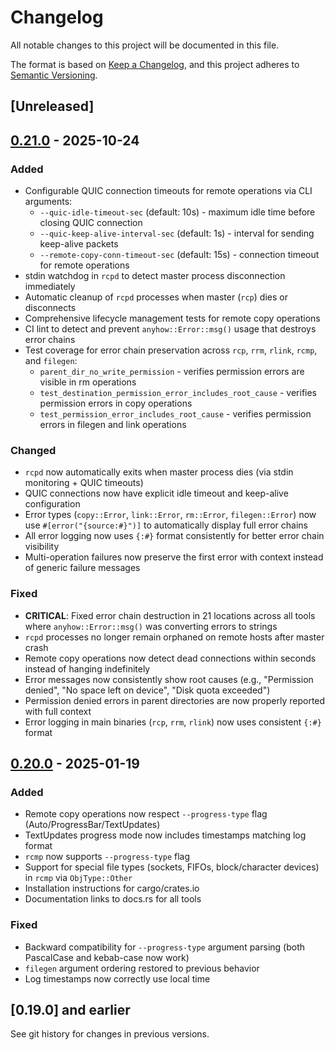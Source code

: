 # Changelog

All notable changes to this project will be documented in this file.

The format is based on [Keep a Changelog](https://keepachangelog.com/en/1.1.0/),
and this project adheres to [Semantic Versioning](https://semver.org/spec/v2.0.0.html).

## [Unreleased]

## [0.21.0] - 2025-10-24

### Added
- Configurable QUIC connection timeouts for remote operations via CLI arguments:
  - `--quic-idle-timeout-sec` (default: 10s) - maximum idle time before closing QUIC connection
  - `--quic-keep-alive-interval-sec` (default: 1s) - interval for sending keep-alive packets
  - `--remote-copy-conn-timeout-sec` (default: 15s) - connection timeout for remote operations
- stdin watchdog in `rcpd` to detect master process disconnection immediately
- Automatic cleanup of `rcpd` processes when master (`rcp`) dies or disconnects
- Comprehensive lifecycle management tests for remote copy operations
- CI lint to detect and prevent `anyhow::Error::msg()` usage that destroys error chains
- Test coverage for error chain preservation across `rcp`, `rrm`, `rlink`, `rcmp`, and `filegen`:
  - `parent_dir_no_write_permission` - verifies permission errors are visible in rm operations
  - `test_destination_permission_error_includes_root_cause` - verifies permission errors in copy operations
  - `test_permission_error_includes_root_cause` - verifies permission errors in filegen and link operations

### Changed
- `rcpd` now automatically exits when master process dies (via stdin monitoring + QUIC timeouts)
- QUIC connections now have explicit idle timeout and keep-alive configuration
- Error types (`copy::Error`, `link::Error`, `rm::Error`, `filegen::Error`) now use `#[error("{source:#}")]` to automatically display full error chains
- All error logging now uses `{:#}` format consistently for better error chain visibility
- Multi-operation failures now preserve the first error with context instead of generic failure messages

### Fixed
- **CRITICAL**: Fixed error chain destruction in 21 locations across all tools where `anyhow::Error::msg()` was converting errors to strings
- `rcpd` processes no longer remain orphaned on remote hosts after master crash
- Remote copy operations now detect dead connections within seconds instead of hanging indefinitely
- Error messages now consistently show root causes (e.g., "Permission denied", "No space left on device", "Disk quota exceeded")
- Permission denied errors in parent directories are now properly reported with full context
- Error logging in main binaries (`rcp`, `rrm`, `rlink`) now uses consistent `{:#}` format

## [0.20.0] - 2025-01-19

### Added
- Remote copy operations now respect `--progress-type` flag (Auto/ProgressBar/TextUpdates)
- TextUpdates progress mode now includes timestamps matching log format
- `rcmp` now supports `--progress-type` flag
- Support for special file types (sockets, FIFOs, block/character devices) in `rcmp` via `ObjType::Other`
- Installation instructions for cargo/crates.io
- Documentation links to docs.rs for all tools

### Fixed
- Backward compatibility for `--progress-type` argument parsing (both PascalCase and kebab-case now work)
- `filegen` argument ordering restored to previous behavior
- Log timestamps now correctly use local time

## [0.19.0] and earlier

See git history for changes in previous versions.

[0.21.0]: https://github.com/wykurz/rcp/compare/v0.20.0...v0.21.0
[0.20.0]: https://github.com/wykurz/rcp/compare/v0.19.0...v0.20.0
